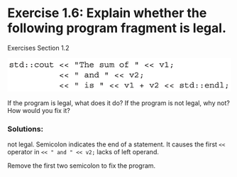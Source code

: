 # Exercise 1.6: Explain whether the following program fragment is legal.
Exercises Section 1.2

<p align = "center">
    <img src = "images/1.6.png">
</p>
If the program is legal, what does it do? If the program is not legal, why not? How would you fix it?

### Solutions:
not legal. Semicolon indicates the end of a statement. It causes the first `<<` operator in `<< " and " << v2;` lacks of left operand.

Remove the first two semicolon to fix the program.